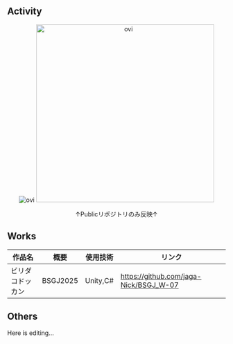 ## Activity

<div align="center">
  <a>
    <img src="https://github-readme-stats.vercel.app/api/top-langs?username=uyuki234&show_icons=true&locale=en&layout=compact&theme=chartreuse-dark" alt="ovi" />
    <img src="https://github-readme-stats.vercel.app/api?username=uyuki234&show_icons=true&locale=en&theme=chartreuse-dark" alt="ovi" width="410" /></p>
    ↑Publicリポジトリのみ反映↑
  </a>
</div>

[//]: # (これはコメントです)
<!--
トロフィー表示するやつ↓↓↓横に長いのでコメントアウトしている
<div align="center">
  <a>
    <img src="https://github-profile-trophy.vercel.app/?username=uyuki234&theme=juicyfresh&no-bg=true" />
  </a>
</div>
-->

## Works
| 作品名 | 概要 | 使用技術 | リンク |
| ----- | ----- | ----- | ----- |
| ビリダコドッカン | BSGJ2025 | Unity,C# | https://github.com/jaga-Nick/BSGJ_W-07 |

## Others
Here is editing...





<!---
Uyuki234/Uyuki234 is a ✨ special ✨ repository because its `README.md` (this file) appears on your GitHub profile.
You can click the Preview link to take a look at your changes.
--->
